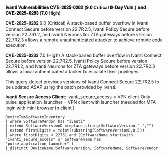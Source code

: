 **𝐈𝐯𝐚𝐧𝐭𝐢 𝐕𝐮𝐥𝐧𝐞𝐫𝐚𝐛𝐢𝐥𝐢𝐭𝐢𝐞𝐬 𝐂𝐕𝐄-𝟐𝟎𝟐𝟓-𝟎𝟐𝟖𝟐 (𝟗.𝟎 Critical 𝟎-𝐃𝐚𝐲 𝐕𝐮𝐥𝐧.) 𝐚𝐧𝐝 𝐂𝐕𝐄-𝟐𝟎𝟐𝟓-𝟎𝟐𝟖𝟑 (𝟕.𝟎 High)**

𝐂𝐕𝐄-𝟐𝟎𝟐𝟓-𝟎𝟐𝟖𝟐  9.0 (Critical) 
A stack-based buffer overflow in Ivanti Connect Secure before version 22.7R2.5, Ivanti Policy Secure before version 22.7R1.2, and Ivanti Neurons for ZTA gateways before version 22.7R2.3 allows a remote unauthenticated attacker to achieve remote code execution. 

𝐂𝐕𝐄-𝟐𝟎𝟐𝟓-𝟎𝟐𝟖𝟑 7.0 (High)
A stack-based buffer overflow in Ivanti Connect Secure before version 22.7R2.5, Ivanti Policy Secure before version 22.7R1.2, and Ivanti Neurons for ZTA gateways before version 22.7R2.3 allows a local authenticated attacker to escalate their privileges. 

This query detect previous versions of Ivanti Connect Secure 22.7R2.5 to be updated ASAP using the patch provided by Ivanti.

**Ivanti Secure Access Client**:
ivanti_secure_access = VPN client Only
pulse_application_launcher = VPN client with launcher (needed for MFA login with mini browser in client )


```
DeviceTvmSoftwareInventory
| where SoftwareVendor has "ivanti"
| extend SoftwareVersionD =replace_string(SoftwareVersion,".","")
| extend firstDigits = toint(substring(SoftwareVersionD,0,5))
| where firstDigits < 22731 and (SoftwareName startswith "ivanti_secure_access" or SoftwareName has "pulse_application_launcher" )
| distinct DeviceName,SoftwareVersion, SoftwareName, SoftwareVendor ```
